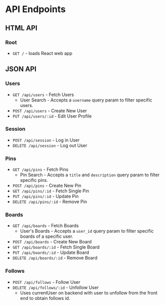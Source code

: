 # API Endpoints
## HTML API

### Root

+ `GET /` - loads React web app

## JSON API

### Users
+ `GET /api/users` - Fetch Users
  + User Search - Accepts a `username` query param to filter specific users.
+ `POST /api/users` - Create New User
+ `PUT /api/users/:id` - Edit User Profile

### Session

+ `POST /api/session` - Log in User
+ `DELETE /api/session` -  Log out User

### Pins

+ `GET /api/pins` - Fetch Pins
  + Pin Search - Accepts a `title` and `description` query param to filter specific pins.
+ `POST /api/pins` - Create New Pin
+ `GET /api/pins/:id` - Fetch Single Pin
+ `PUT /api/pins/:id` - Update Pin
+ `DELETE /api/pins/:id` - Remove Pin

### Boards

+ `GET /api/boards` - Fetch Boards
  + User's Boards - Accepts a `user_id` query param to filter specific boards of a specific user.
+ `POST /api/boards` - Create New Board
+ `GET /api/boards/:id` - Fetch Single Board
+ `PUT /api/boards/:id` - Update Board
+ `DELETE /api/boards/:id` - Remove Board

### Follows
+ `POST /api/follows` - Follow User
+ `DELETE /api/follows/:id` - Unfollow User
  + Uses currentUser on backend with user to unfollow from the front end to obtain follows id.
